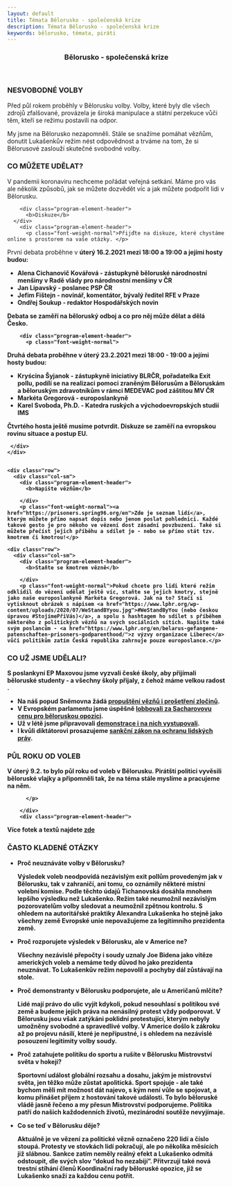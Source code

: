 ```yaml
---
layout: default
title: Témata Bělorusko - společenská krize
description: Témata Bělorusko - společenská krize
keywords: bělorusko, témata, piráti
---
```

<link href="/css/customs.css" rel="stylesheet">
<section >
  <div class="container" id="headline">
<div class="o-section">


<section >
  <div class="container">
   <div class="row">
    <div class="col-sm">
     <div class="o-section-inner">
         <header class="c-page-header">
            <h1 itemprop="headline" class="c-page-title">Bělorusko - společenská krize</h1>
         </header>
     </div>
    </div>
   </div>
  </div>
</section>
<section  class="invert" >
  <div class="container">
   <div class="row">
    <div class="col-sm">
	    <div class="program-element-header">
          <h3>NESVOBODNÉ VOLBY</h3>
      </div>
    </div>
   </div>
  </div>
</section>
<section >
  <div class="container">
    <div class="row">
      <div class="col-sm">
  	    <div class="program-element-header">
	  	    <p class="font-weight-normal">Před půl rokem proběhly v Bělorusku volby. Volby, které byly dle všech zdrojů zfalšované, provázela je široká manipulace a státní perzekuce vůči těm, kteří se režimu postavili na odpor.</p>
        </div>
  	    <div class="program-element-header">
	       	<p class="font-weight-normal">My jsme na Bělorusko nezapomněli. Stále se snažíme pomáhat vězňům, donutit Lukašenkův režim nést odpovědnost a trváme na tom, že si Bělorusové zaslouží skutečné svobodné volby.</p>
        </div>
      </div>
    </div>
  </div>
</section>

<section class="invert">
  <div class="container">
    <div class="row">
      <div class="col-sm">
	      <div class="program-element-header">
          <h3>CO MŮŽETE UDĚLAT?</h3>
        </div>
      </div>
    </div>
  </div>
</section>


<section>
  <div class="container">
    <div class="row">
      <div class="col-sm">
	      <div class="program-element-header">
		      <p class="font-weight-normal">V pandemii koronaviru nechceme pořádat veřejná setkání. Máme pro vás ale několik způsobů, jak se můžete dozvědět víc a jak můžete podpořit lidi v Bělorusku. </p>
       </div>


 
	    <div class="program-element-header">
          <b>Diskuze</b>
      </div>
	    <div class="program-element-header">
		  <p class="font-weight-normal">Přijďte na diskuze, které chystáme online s prostorem na vaše otázky. </p>
 <p class="font-weight-normal">     
      První debata proběhne v <b>úterý 16.2.2021 mezi 18:00 a 19:00<b> a jejími hosty budou:
<ul>
<li><b>Alena Cichanovič Kovářová</b> - zástupkyně běloruské národnostní menšiny v Radě vlády pro národnostní menšiny v ČR</li>
<li><b>Jan Lipavský</b> - poslanec PSP ČR</li>
<li><b>Jefim Fištejn</b> - novinář, komentátor, bývalý ředitel RFE v Praze</li>
<li><b>Ondřej Soukup</b> - redaktor Hospodářských novin</li>
</ul>
Debata se zaměří na běloruský odboj a co pro něj může dělat a dělá Česko.
  </p>
    </div>
  
  
  	    <div class="program-element-header">
		  <p class="font-weight-normal">
  Druhá debata proběhne v úterý 23.2.2021 mezi 18:00 - 19:00 a jejími hosty budou:
  <ul>
  <li><b>Kryścina Šyjanok</b> - zástupkyně iniciativy BLRČR, pořadatelka Exit pollu, podílí se na realizaci pomoci zraněným Bělorusům a Běloruskám a běloruským zdravotníkům v rámci MEDEVAC pod záštitou MV ČR</li>
  <li><b>Markéta Gregorová</b> - europoslankyně</li>
  <li><b>Karel Svoboda, Ph.D.</b> - Katedra ruských a východoevropských studií IMS</li>
</ul>

Čtvrtého hosta ještě musíme potvrdit. Diskuze se zaměří na evropskou rovinu situace a postup EU.
</p>

     </div>
    </div>


    <div class="row">
      <div class="col-sm">
	    <div class="program-element-header">
          <b>Napište vězňům</b>

        </div>
		<p class="font-weight-normal"><a href="https://prisoners.spring96.org/en">Zde je seznam lidí</a>, kterým můžete přímo napsat dopis nebo jenom poslat pohlednici. Každé takové gesto je pro někoho ve vězení dost zásadní povzbuzení. Také si můžete přečíst jejich příběhu a sdílet je - nebo se přímo stát tzv. kmotrem či kmotrou!</p>
  </div>
    </div>


    <div class="row">
      <div class="col-sm">
	    <div class="program-element-header">
          <b>Staňte se kmotrem vězně</b>

        </div>
		<p class="font-weight-normal">Pokud chcete pro lidi které režim odklidil do vězení udělat ještě víc, staňte se jejich kmotry, stejně jako naše europoslankyně Markéta Gregorová. Jak na to? Stačí si vytisknout obrázek s nápisem <a href="https://www.lphr.org/wp-content/uploads/2020/07/WeStandBYyou.jpg">#WeStandByYou (nebo českou úpravou #StojímePřiVás)</a>, a spolu s hashtagem ho sdílet s příběhem některého z politických vězňů na svých sociálních sítích. Napište také svým poslancům - <a href="https://www.lphr.org/en/belarus-gefangene-patenschaften-prisoners-godparenthood/">z výzvy organizace Liberec</a> vůči politikům zatím Česká republika zahrnuje pouze europoslance.</p>

   </div>
  </div>
 </div>  
</section>
<section class="invert">
  <div class="container">
    <div class="row">
      <div class="col-sm">
	      <div class="program-element-header">
          <h3>CO UŽ JSME UDĚLALI?</h3>
        </div>
      </div>
    </div>
  </div>
</section>
<section>
  <div class="container">
    <div class="row">
      <div class="col-sm">
	      <div class="program-element-header">
		<p class="font-weight-normal">S poslankyní EP Maxovou jsme vyzvali české školy, aby přijímali běloruské studenty - a všechny školy přijaly, z čehož máme velkou radost .</p>
</div>
	      <div class="program-element-header">
<ul>
  <li>Na náš popud Sněmovna žádá <a href="https://www.pirati.cz/tiskove-zpravy/volby-v-belorusku-usneseni.html">propuštění vězňů i prošetření zločinů</a>.</li>
  <li>V Evropském parlamentu jsme úspěšně <a href="https://www.pirati.cz/tiskove-zpravy/beloruska-opozice-sacharovova-cena.html">lobbovali za Sacharovovu cenu pro běloruskou opozici</a>.</li>
  <li>Už v létě jsme připravovali <a href="https://www.lidovky.cz/domov/v-praze-vyjadruji-solidaritu-s-demonstranty-v-minsku-stovky-lidi-lide-se-sesli-i-v-brne.A200816_192108_ln_domov_ele">demonstrace i na nich vystupovali</a>.</li>
  <li>I kvůli diktátorovi prosazujeme <a href="https://blog.aktualne.cz/blogy/jan-lipavsky.php?itemid=37567">sankční zákon na ochranu lidských práv</a>. </li>
</ul>
     </div>
    </div>
   </div>
  </div> 
</section>
<section class="invert">
  <div class="container">
    <div class="row">
      <div class="col-sm">
	      <div class="program-element-header">
          <h3>PŮL ROKU OD VOLEB</h3>
        </div>
      </div>
    </div>
  </div>
</section>
<section>
  <div class="container">
    <div class="row">
      <div class="col-sm">
	      <div class="program-element-header">
		<p class="font-weight-normal">V úterý 9.2. to bylo půl roku od voleb v Bělorusku. Pirátští politici vyvěsili běloruské vlajky a připomněli tak, že na téma stále myslíme a pracujeme na něm.
          
          </p>

        </div>
        <div class="program-element-header">
<p class="font-weight-normal">Více fotek a textů najdete <a href="https://zo.pirati.cz/tema/belorusko/2021_02_09_vlajkoslava_na_podporu_beloruska/">zde</a></p>
</div>
    </div>
   </div>
  </div> 
</section>

<section class="invert">
    <div class="container">
      <div class="row">
        <div class="col-sm">
	        <div class="program-element-header">
          <h3>ČASTO KLADENÉ OTÁZKY</h3>
          </div>
        </div>
      </div>
    </div>
</section>
<section>
  <div class="container">
    <div class="row">
      <div class="col-sm">
	      <div class="program-element-header">
<ul>
  <li><p class="font-weight-bold">Proč neuznáváte volby v Bělorusku?</p></li>
<p  class="font-weight-normal"> Výsledek voleb neodpovídá nezávislým exit pollům provedeným jak v Bělorusku, tak v zahraničí, ani tomu, co oznámily některé místní volební komise. Podle těchto údajů Tichanovská dosáhla mnohem lepšího výsledku než Lukašenko. Režim také neumožnil nezávislým pozorovatelům volby sledovat a neumožnil zpětnou kontrolu. S ohledem na autoritářské praktiky Alexandra Lukašenka ho stejně jako všechny země Evropské unie nepovažujeme za legitimního prezidenta země.</P>

<li><p class="font-weight-bold">Proč rozporujete výsledek v Bělorusku, ale v Americe ne?</p></li>
<p  class="font-weight-normal">Všechny nezávislé přepočty i soudy uznaly Joe Bidena jako vítěze amerických voleb a nemáme tedy důvod ho jako prezidenta neuznávat. To Lukašenkův režim nepovolil a pochyby dál zůstávají na stole. </p>

<li><p class="font-weight-bold">Proč demonstranty v Bělorusku podporujete, ale u Američanů mlčíte?</p></li>
<p  class="font-weight-normal">Lidé mají právo do ulic vyjít kdykoli, pokud nesouhlasí s politikou své země a budeme jejich práva na nenásilný protest vždy podporovat. V Bělorusku jsou však zatýkáni poklidní protestující, kterým nebyly umožněny svobodné a spravedlivé volby. V Americe došlo k zákroku až po projevu násilí, které je nepřípustné, i s ohledem na nezávislé posouzení legitimity volby soudy.</p>

<li><p class="font-weight-bold">Proč zatahujete politiku do sportu a rušíte v Bělorusku Mistrovství světa v hokeji?</p></li>
<p  class="font-weight-normal">Sportovní událost globální rozsahu a dosahu, jakým je mistrovství světa, jen těžko může zůstat apolitická. Sport spojuje - ale také bychom měli mít možnost dát najevo, s kým není vůle se spojovat, a komu přinášet příjem z hostování takové události. To bylo běloruské vládě jasně řečeno a my přesun Mistrovství podporujeme. Politika patří do našich každodenních životů, mezinárodní soutěže nevyjímaje.</p>

<li><p class="font-weight-bold">Co se teď v Bělorusku děje?</p></li>
<p  class="font-weight-normal">Aktuálně je ve vězení za politické vězně označeno 220 lidí a číslo stoupá. Protesty ve stovkách lidí pokračují, ale po několika měsících již slábnou. Sankce zatím neměly reálný efekt a Lukašenko odmítá odstoupit, dle svých slov “dokud ho nezabijí”. Přitvrzují také nová trestní stíhání členů Koordinační rady běloruské opozice, již se Lukašenko snaží za každou cenu potřít. </p>

</ul> 
     </div>
    </div>
   </div>
  </div> 
</section>


</div>
</div>
</section>
